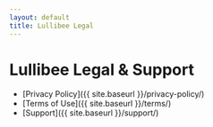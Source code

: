 ```yaml
---
layout: default
title: Lullibee Legal
---
```


# Lullibee Legal & Support

- [Privacy Policy]({{ site.baseurl }}/privacy-policy/)
- [Terms of Use]({{ site.baseurl }}/terms/)
- [Support]({{ site.baseurl }}/support/)
